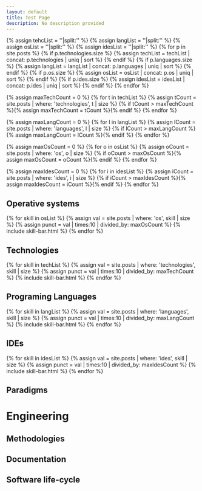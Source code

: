```yaml
---
layout: default
title: Test Page
description: No description provided
---
```

{% assign tehcList = ''|split:'' %}
{% assign langList = ''|split:'' %}
{% assign osList = ''|split:'' %}
{% assign idesList = ''|split:'' %}
{% for p in site.posts %}
    {% if p.technologies.size %}
        {% assign techList = techList | concat: p.technologies | uniq | sort %}
    {% endif %}
    {% if p.languages.size %}
        {% assign langList = langList | concat: p.languages | uniq | sort %}
    {% endif %}
    {% if p.os.size %}
        {% assign osList = osList | concat: p.os | uniq | sort %}
    {% endif %}
    {% if p.ides.size %}
        {% assign idesList = idesList | concat: p.ides | uniq | sort %}
    {% endif %}
{% endfor %}

{% assign maxTechCount = 0 %}
{% for t in techList %}
    {% assign tCount = site.posts | where: 'technologies', t | size %}
    {% if tCount > maxTechCount %}{% assign maxTechCount = tCount %}{% endif %}
{% endfor %}

{% assign maxLangCount = 0 %}
{% for l in langList %}
    {% assign lCount = site.posts | where: 'languages', l | size %}
    {% if lCount > maxLangCount %}{% assign maxLangCount = lCount %}{% endif %}
{% endfor %}

{% assign maxOsCount = 0 %}
{% for o in osList %}
    {% assign oCount = site.posts | where: 'os', o | size %}
    {% if oCount > maxOsCount %}{% assign maxOsCount = oCount %}{% endif %}
{% endfor %}

{% assign maxIdesCount = 0 %}
{% for i in idesList %}
    {% assign iCount = site.posts | where: 'ides', i | size %}
    {% if iCount > maxIdesCount %}{% assign maxIdesCount = iCount %}{% endif %}
{% endfor %}

## Operative systems
{% for skill in osList %}
{% assign val =  site.posts | where: 'os', skill | size %}
{% assign punct = val | times:10 | divided_by: maxOsCount %}
{% include skill-bar.html %}
{% endfor %}
## Technologies
{% for skill in techList %}
{% assign val =  site.posts | where: 'technologies', skill | size %}
{% assign punct = val | times:10 | divided_by: maxTechCount %}
{% include skill-bar.html %}
{% endfor %}
## Programing Languages
{% for skill in langList %}
{% assign val =  site.posts | where: 'languages', skill | size %}
{% assign punct = val | times:10 | divided_by: maxLangCount %}
{% include skill-bar.html %}
{% endfor %}
## IDEs
{% for skill in idesList %}
{% assign val =  site.posts | where: 'ides', skill | size %}
{% assign punct = val | times:10 | divided_by: maxIdesCount %}
{% include skill-bar.html %}
{% endfor %}
## Paradigms

# Engineering
## Methodologies
## Documentation
## Software life-cycle
